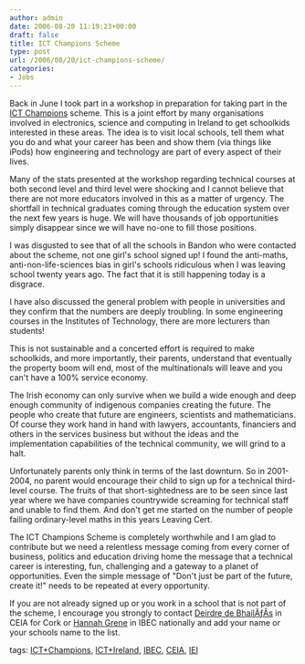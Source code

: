 ```yaml
---
author: admin
date: 2006-08-20 11:19:23+00:00
draft: false
title: ICT Champions Scheme
type: post
url: /2006/08/20/ict-champions-scheme/
categories:
- Jobs
---
```


Back in June I took part in a workshop in preparation for taking part in the [ICT Champions](http://www.ibec.ie/Sectors/ICT/ICTDoclib4.nsf/wvCPRegion/Region_Home?opendocument) scheme. This is a joint effort by many organisations involved in electronics, science and computing in Ireland to get schoolkids interested in these areas. The idea is to visit local schools, tell them what you do and what your career has been and show them (via things like iPods) how engineering and technology are part of every aspect of their lives.

Many of the stats presented at the workshop regarding technical courses at both second level and third level were shocking and I cannot believe that there are not more educators involved in this as a matter of urgency. The shortfall in technical graduates coming through the education system over the next few years is huge. We will have thousands of job opportunities simply disappear since we will have no-one to fill those positions.

I was disgusted to see that of all the schools in Bandon who were contacted about the scheme, not one girl's school signed up! I found the anti-maths, anti-non-life-sciences bias in girl's schools ridiculous when I was leaving school twenty years ago. The fact that it is still happening today is a disgrace.

I have also discussed the general problem with people in universities and they confirm that the numbers are deeply troubling. In some engineering courses in the Institutes of Technology, there are more lecturers than students! 

This is not sustainable and a concerted effort is required to make schoolkids, and more importantly, their parents, understand that eventually the property boom will end, most of the multinationals will leave and you can't have a 100% service economy. 

The Irish economy can only survive when we build a wide enough and deep enough community of indigenous companies creating the future. The people who create that future are engineers, scientists and mathematicians. Of course they work hand in hand with lawyers, accountants, financiers and others in the services business but without the ideas and the implementation capabilities of the technical community, we will grind to a halt.

Unfortunately parents only think in terms of the last downturn. So in 2001-2004, no parent would encourage their child to sign up for a technical third-level course. The fruits of that short-sightedness are to be seen since last year where we have companies countrywide screaming for technical staff and unable to find them. And don't get me started on the number of people failing ordinary-level maths in this years Leaving Cert.

The ICT Champions Scheme is completely worthwhile and I am glad to contribute but we need a relentless message coming from every corner of business, politics and education driving home the message that a technical career is interesting, fun, challenging and a gateway to a planet of opportunities. Even the simple message of "Don't just be part of the future, create it!" needs to be repeated at every opportunity.

If you are not already signed up or you work in a school that is not part of the scheme, I encourage you strongly to contact [Deirdre de BhailÃƒÂ­s](mailto:deirdre.debhailis@ceia.ie) in CEIA for Cork or [Hannah Grene](mailto:hannah.grene@ibec.ie) in IBEC nationally and add your name or your schools name to the list.

tags: [ICT+Champions](http://technorati.com/tag/ICT+Champions), [ICT+Ireland](http://technorati.com/tag/ICT+Ireland), [IBEC](http://technorati.com/tag/IBEC), [CEIA](http://technorati.com/tag/CEIA), [IEI](http://technorati.com/tag/IEI)
